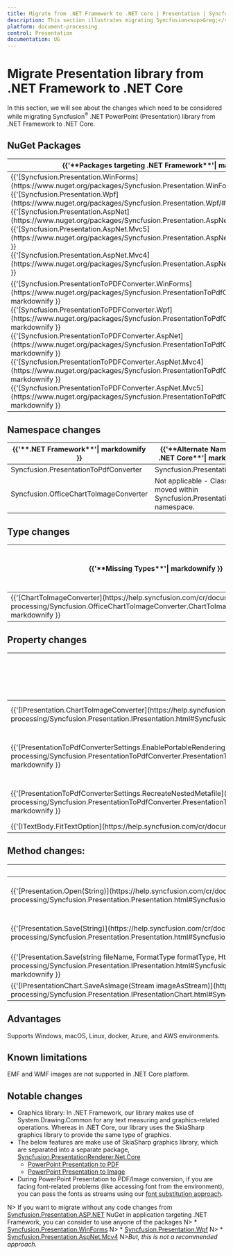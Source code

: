 ```yaml
---
title: Migrate from .NET Framework to .NET core | Presentation | Syncfusion<sup>&reg;</sup>
description: This section illustrates migrating Syncfusion<sup>&reg;</sup> .NET PowerPoint (Presentation) library from .NET Framework to .NET core.
platform: document-processing
control: Presentation
documentation: UG
---
```

# Migrate Presentation library from .NET Framework to .NET Core
In this section, we will see about the changes which need to be considered while migrating Syncfusion<sup>&reg;</sup> .NET PowerPoint (Presentation) library from .NET Framework to .NET Core.

## NuGet Packages

<table>
<tr>
<thead>
<th>
{{'**Packages targeting .NET Framework**'| markdownify }}
</th>
<th>
{{'**Packages targeting .NET Standard 2.0/.NET Core**'| markdownify }}
</th>
</thead>
</tr>
<tr>
<td>
{{'[Syncfusion.Presentation.WinForms](https://www.nuget.org/packages/Syncfusion.Presentation.WinForms/#"")'| markdownify }}<br/>
{{'[Syncfusion.Presentation.Wpf](https://www.nuget.org/packages/Syncfusion.Presentation.Wpf/#"")'| markdownify }}<br/>
{{'[Syncfusion.Presentation.AspNet](https://www.nuget.org/packages/Syncfusion.Presentation.AspNet/#"")'| markdownify }}<br/>
{{'[Syncfusion.Presentation.AspNet.Mvc5](https://www.nuget.org/packages/Syncfusion.Presentation.AspNet.Mvc5/#"")'| markdownify }}<br/>
{{'[Syncfusion.Presentation.AspNet.Mvc4](https://www.nuget.org/packages/Syncfusion.Presentation.AspNet.Mvc4/#"")'| markdownify }}
</td>
<td>
{{'[Syncfusion.Presentation.Net.Core](https://www.nuget.org/packages/Syncfusion.Presentation.Net.Core/#"")'| markdownify }}
</td>
</tr>
<tr>
<td>
{{'[Syncfusion.PresentationToPDFConverter.WinForms](https://www.nuget.org/packages/Syncfusion.PresentationToPdfConverter.WinForms/#"")'| markdownify }}<br/>
{{'[Syncfusion.PresentationToPDFConverter.Wpf](https://www.nuget.org/packages/Syncfusion.PresentationToPdfConverter.Wpf/#"")'| markdownify }}<br/>
{{'[Syncfusion.PresentationToPDFConverter.AspNet](https://www.nuget.org/packages/Syncfusion.PresentationToPdfConverter.AspNet/#"")'| markdownify }}<br/>
{{'[Syncfusion.PresentationToPDFConverter.AspNet.Mvc4](https://www.nuget.org/packages/Syncfusion.PresentationToPdfConverter.AspNet.Mvc4/#"")'| markdownify }}<br/>
{{'[Syncfusion.PresentationToPDFConverter.AspNet.Mvc5](https://www.nuget.org/packages/Syncfusion.PresentationToPdfConverter.AspNet.Mvc5/#"")'| markdownify }}
</td>
<td>
{{'[Syncfusion.PresentationRenderer.Net.Core](https://www.nuget.org/packages/Syncfusion.PresentationRenderer.Net.Core/#"")'| markdownify }}
</td>
</tr>
</table>

## Namespace changes

<table>
<tr>
<thead>
<th>
{{'**.NET Framework**'| markdownify }}
</th>
<th>
{{'**Alternate Namespace in .NET Core**'| markdownify }}
</th>
</thead>
</tr>
<tr>
<td>
Syncfusion.PresentationToPdfConverter
</td>
<td>
Syncfusion.PresentationRenderer
</td>
</tr>
<tr>
<td>
Syncfusion.OfficeChartToImageConverter
</td>
<td>
Not applicable - Classes are moved within Syncfusion.PresentationRenderer namespace.
</td>
</tr>
</table>

## Type changes

<table>
<tr>
<thead>
<th>
{{'**Missing Types**'| markdownify }}
</th>
<th>
{{'**Alternate Types in .NET Core**'| markdownify }}
</th>
</thead>
</tr>
<tr>
<td>
{{'[ChartToImageConverter](https://help.syncfusion.com/cr/document-processing/Syncfusion.OfficeChartToImageConverter.ChartToImageConverter.html#"")'| markdownify }}
</td>
<td>
Not applicable - It is handled internally.
</td>
</tr>
</table>

## Property changes

<table>
<tr>
<thead>
<th>
{{'**Missing properties**'| markdownify }}
</th>
<th>
{{'**Alternate properties in .NET Core**'| markdownify }}
</th>
</thead>
</tr>
<tr>
<td>
{{'[IPresentation.ChartToImageConverter](https://help.syncfusion.com/cr/document-processing/Syncfusion.Presentation.IPresentation.html#Syncfusion_Presentation_IPresentation_ChartToImageConverter"")'| markdownify }}
</td>
<td>
Not applicable - It is handled internally.
</td>
</tr>
<tr>
<td>
{{'[PresentationToPdfConverterSettings.EnablePortableRendering](https://help.syncfusion.com/cr/document-processing/Syncfusion.PresentationToPdfConverter.PresentationToPdfConverterSettings.html#Syncfusion_PresentationToPdfConverter_PresentationToPdfConverterSettings_EnablePortableRendering"")'| markdownify }}
</td>
<td>
This is the default approach in .NET Core and handled internally.
</td>
</tr>
<tr>
<td>
{{'[PresentationToPdfConverterSettings.RecreateNestedMetafile](https://help.syncfusion.com/cr/document-processing/Syncfusion.PresentationToPdfConverter.PresentationToPdfConverterSettings.html#Syncfusion_PresentationToPdfConverter_PresentationToPdfConverterSettings_RecreateNestedMetafile"")'| markdownify }}
</td>
<td>
Not supported due to .NET Core limitations.
</td>
</tr>
<tr>
<td>
{{'[ITextBody.FitTextOption](https://help.syncfusion.com/cr/document-processing/Syncfusion.Presentation.ITextBody.html#Syncfusion_Presentation_ITextBody_FitTextOption"")'| markdownify }}
</td>
<td>
Not supported
</td>
</tr>
</table>

## Method changes:

<table>
<tr>
<thead>
<th>
{{'**Missing methods**'| markdownify }}
</th>
<th>
{{'**Alternate methods in .NET Core**'| markdownify }}
</th>
</thead>
</tr>
<tr>
<td>
{{'[Presentation.Open(String)](https://help.syncfusion.com/cr/document-processing/Syncfusion.Presentation.Presentation.html#Syncfusion_Presentation_Presentation_Open_System_String_"")'| markdownify }}
</td>
<td>
You can open the document as stream from the file system using {{'[Presentation.Open(Stream)](https://help.syncfusion.com/cr/document-processing/Syncfusion.Presentation.Presentation.html#Syncfusion_Presentation_Presentation_Open_System_IO_Stream"")'| markdownify }} API.
</td>
</tr>
<tr>
<td>
{{'[Presentation.Save(String)](https://help.syncfusion.com/cr/document-processing/Syncfusion.Presentation.Presentation.html#Syncfusion_Presentation_Presentation_Save_System_String_"")'| markdownify }}
</td>
<td>
You can save the document as stream to the file system using {{'[Presentation.Save(Stream)](https://help.syncfusion.com/cr/document-processing/Syncfusion.Presentation.Presentation.html#Syncfusion_Presentation_Presentation_Save_System_IO_Stream_"")'| markdownify }} API.
</td>
</tr>
<tr>
<td>
{{'[Presentation.Save(string fileName, FormatType formatType, HttpResponse response)](https://help.syncfusion.com/cr/document-processing/Syncfusion.Presentation.IPresentation.html#Syncfusion_Presentation_IPresentation_Save_System_String_Syncfusion_Presentation_FormatType_System_Web_HttpResponse_"")'| markdownify }}
</td>
<td>
You can save the document as stream and then download from browser.
</td>
</tr>
<tr>
<td>
{{'[IPresentationChart.SaveAsImage(Stream imageAsStream)](https://help.syncfusion.com/cr/document-processing/Syncfusion.Presentation.IPresentationChart.html#Syncfusion_Presentation_IPresentationChart_SaveAsImage_System_IO_Stream_"")'| markdownify }}
</td>
<td>
IPresentationRenderer.ConvertToImage(IPresentationChart chart, Stream outputStream)
</td>
</tr>
</table>

## Advantages
Supports Windows, macOS, Linux, docker, Azure, and AWS environments.

## Known limitations
EMF and WMF images are not supported in .NET Core platform.

## Notable changes
* Graphics library: In .NET Framework, our library makes use of System.Drawing.Common for any text measuring and graphics-related operations. Whereas in .NET Core, our library uses the SkiaSharp graphics library to provide the same type of graphics.
* The below features are make use of SkiaSharp graphics library, which are separated into a separate package, [Syncfusion.PresentationRenderer.Net.Core](https://www.nuget.org/packages/Syncfusion.PresentationRenderer.Net.Core)
	* [PowerPoint Presentation to PDF](https://help.syncfusion.com/document-processing/powerpoint/conversions/powerpoint-to-pdf/net/presentation-to-pdf)
	* [PowerPoint Presentation to Image](https://help.syncfusion.com/document-processing/powerpoint/conversions/powerpoint-to-image/net/presentation-to-image)
* During PowerPoint Presentation to PDF/Image conversion, if you are facing font-related problems (like accessing font from the environment), you can pass the fonts as streams using our [font substitution approach](https://help.syncfusion.com/document-processing/powerpoint/conversions/powerpoint-to-pdf/net/presentation-to-pdf#font-substitution-for-unavailable-fonts).

N> If you want to migrate without any code changes from [Syncfusion.Presentation.ASP.NET](https://www.nuget.org/packages/Syncfusion.Presentation.AspNet.Mvc4) NuGet in application targeting .NET Framework, you can consider to use anyone of the packages
N> * [Syncfusion.Presentation.WinForms](https://www.nuget.org/packages/Syncfusion.Presentation.WinForms)
N> * [Syncfusion.Presentation.Wpf](https://www.nuget.org/packages/Syncfusion.Presentation.Wpf)
N> * [Syncfusion.Presentation.AspNet.Mcv4](https://www.nuget.org/packages/Syncfusion.Presentation.AspNet.Mvc4)
N>*But, this is not a recommended approach.*
